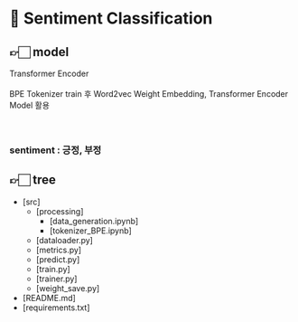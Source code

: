 # 🤖 Sentiment Classification
## 👉🏻 model
Transformer Encoder<br><br>
BPE Tokenizer train 후 Word2vec Weight Embedding, Transformer Encoder Model 활용
<br>
<br>
<br>

### sentiment : 긍정, 부정


## 👉🏻 tree
  * [src]
    * [processing]
      * [data_generation.ipynb]
      * [tokenizer_BPE.ipynb]
    * [dataloader.py]
    * [metrics.py]
    * [predict.py]
    * [train.py]
    * [trainer.py]
    * [weight_save.py]    
  * [README.md]
  * [requirements.txt]
